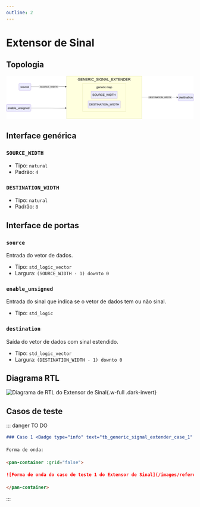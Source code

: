 ```yaml
---
outline: 2
---
```


# Extensor de Sinal

## Topologia

![alt text](/public/images/reference/report_components/generic_signal_extender.drawio.svg)

## Interface genérica

### `SOURCE_WIDTH` <Badge type="neutral" text="GENERIC" />
- Tipo: `natural`
- Padrão: `4`

### `DESTINATION_WIDTH` <Badge type="neutral" text="GENERIC" />
- Tipo: `natural`
- Padrão: `8`

## Interface de portas

### `source` <Badge type="success" text="INPUT" />

Entrada do vetor de dados.

- Tipo: `std_logic_vector`
- Largura: `(SOURCE_WIDTH - 1) downto 0`

### `enable_unsigned` <Badge type="success" text="INPUT" />

Entrada do sinal que indica se o vetor de dados tem ou não sinal.

- Tipo: `std_logic`

### `destination` <Badge type="danger" text="OUTPUT" />

Saída do vetor de dados com sinal estendido.

- Tipo: `std_logic_vector`
- Largura: `(DESTINATION_WIDTH - 1) downto 0`


## Diagrama RTL

<pan-container>

![Diagrama de RTL do Extensor de Sinal](/images/reference/components/generic_signal_extender_netlist.svg){.w-full .dark-invert}

</pan-container>

## Casos de teste

::: danger TO DO

```md
### Caso 1 <Badge type="info" text="tb_generic_signal_extender_case_1" />

Forma de onda:

<pan-container :grid="false">

![Forma de onda do caso de teste 1 do Extensor de Sinal](/images/reference/components/tb_generic_signal_extender_case_1.svg){.w-full .dark-invert}

</pan-container>

```

:::
